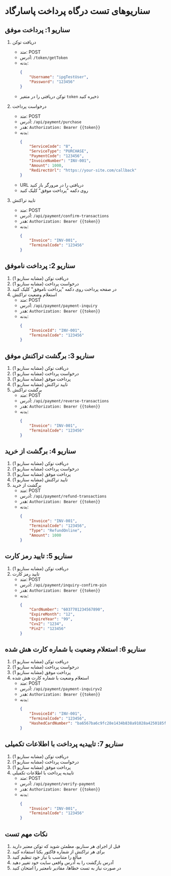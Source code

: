 # سناریوهای تست درگاه پرداخت پاسارگاد

## سناریو 1: پرداخت موفق
1. دریافت توکن
   - متد: POST
   - آدرس: `/token/getToken`
   - بدنه:
     ```json
     {
         "Username": "ipgTestUser",
         "Password": "123456"
     }
     ```
   - توکن دریافتی را در متغیر `token` ذخیره کنید

2. درخواست پرداخت
   - متد: POST
   - آدرس: `/api/payment/purchase`
   - هدر: `Authorization: Bearer {{token}}`
   - بدنه:
     ```json
     {
         "ServiceCode": "8",
         "ServiceType": "PURCHASE",
         "PaymentCode": "123456",
         "InvoiceNumber": "INV-001",
         "Amount": 1000,
         "RedirectUrl": "https://your-site.com/callback"
     }
     ```
   - URL دریافتی را در مرورگر باز کنید
   - روی دکمه "پرداخت موفق" کلیک کنید

3. تایید تراکنش
   - متد: POST
   - آدرس: `/api/payment/confirm-transactions`
   - هدر: `Authorization: Bearer {{token}}`
   - بدنه:
     ```json
     {
         "Invoice": "INV-001",
         "TerminalCode": "123456"
     }
     ```

## سناریو 2: پرداخت ناموفق
1. دریافت توکن (مشابه سناریو 1)
2. درخواست پرداخت (مشابه سناریو 1)
3. در صفحه پرداخت روی دکمه "پرداخت ناموفق" کلیک کنید
4. استعلام وضعیت تراکنش
   - متد: POST
   - آدرس: `/api/payment/payment-inquiry`
   - هدر: `Authorization: Bearer {{token}}`
   - بدنه:
     ```json
     {
         "InvoiceId": "INV-001",
         "TerminalCode": "123456"
     }
     ```

## سناریو 3: برگشت تراکنش موفق
1. دریافت توکن (مشابه سناریو 1)
2. درخواست پرداخت (مشابه سناریو 1)
3. پرداخت موفق (مشابه سناریو 1)
4. تایید تراکنش (مشابه سناریو 1)
5. برگشت تراکنش
   - متد: POST
   - آدرس: `/api/payment/reverse-transactions`
   - هدر: `Authorization: Bearer {{token}}`
   - بدنه:
     ```json
     {
         "Invoice": "INV-001",
         "TerminalCode": "123456"
     }
     ```

## سناریو 4: برگشت از خرید
1. دریافت توکن (مشابه سناریو 1)
2. درخواست پرداخت (مشابه سناریو 1)
3. پرداخت موفق (مشابه سناریو 1)
4. تایید تراکنش (مشابه سناریو 1)
5. برگشت از خرید
   - متد: POST
   - آدرس: `/api/payment/refund-transactions`
   - هدر: `Authorization: Bearer {{token}}`
   - بدنه:
     ```json
     {
         "Invoice": "INV-001",
         "TerminalCode": "123456",
         "Type": "RefundOnline",
         "Amount": 1000
     }
     ```

## سناریو 5: تایید رمز کارت
1. دریافت توکن (مشابه سناریو 1)
2. تایید رمز کارت
   - متد: POST
   - آدرس: `/api/payment/inquiry-confirm-pin`
   - هدر: `Authorization: Bearer {{token}}`
   - بدنه:
     ```json
     {
         "CardNumber": "6037701234567890",
         "ExpireMonth": "12",
         "ExpireYear": "99",
         "Cvv2": "1234",
         "Pin2": "123456"
     }
     ```

## سناریو 6: استعلام وضعیت با شماره کارت هش شده
1. دریافت توکن (مشابه سناریو 1)
2. درخواست پرداخت (مشابه سناریو 1)
3. پرداخت موفق (مشابه سناریو 1)
4. استعلام وضعیت با شماره کارت هش شده
   - متد: POST
   - آدرس: `/api/payment/payment-inquiryv2`
   - هدر: `Authorization: Bearer {{token}}`
   - بدنه:
     ```json
     {
         "InvoiceId": "INV-001",
         "TerminalCode": "123456",
         "HashedCardNumber": "ba6567ba6c9fc28e1434b838a91028a4250185fb6dd99d62c0392538a087c8be"
     }
     ```

## سناریو 7: تاییدیه پرداخت با اطلاعات تکمیلی
1. دریافت توکن (مشابه سناریو 1)
2. درخواست پرداخت (مشابه سناریو 1)
3. پرداخت موفق (مشابه سناریو 1)
4. تاییدیه پرداخت با اطلاعات تکمیلی
   - متد: POST
   - آدرس: `/api/payment/verify-payment`
   - هدر: `Authorization: Bearer {{token}}`
   - بدنه:
     ```json
     {
         "Invoice": "INV-001",
         "TerminalCode": "123456"
     }
     ```

## نکات مهم تست
1. قبل از اجرای هر سناریو، مطمئن شوید که توکن معتبر دارید
2. برای هر تراکنش از شماره فاکتور یکتا استفاده کنید
3. مبالغ را متناسب با نیاز خود تنظیم کنید
4. آدرس بازگشت را به آدرس واقعی سایت خود تغییر دهید
5. در صورت نیاز به تست خطاها، مقادیر نامعتبر را امتحان کنید 